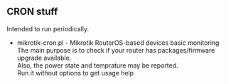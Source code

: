 ﻿## CRON stuff
Intended to run periodically.

* mikrotik-cron.pl - Mikrotik RouterOS-based devices basic monitoring  
  The main purpose is to check if your router has packages/firmware upgrade available.  
  Also, the power state and temprature may be reported.  
  Run it without options to get usage help
